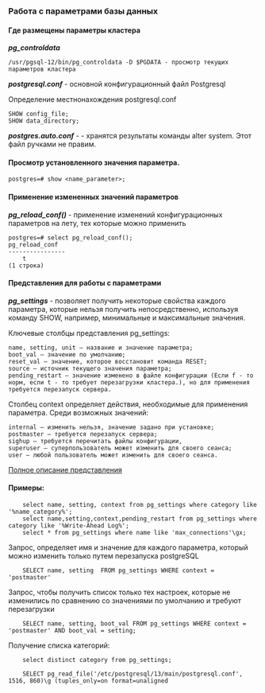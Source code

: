 ### Работа с параметрами базы данных

#### Где размещены параметры кластера 

***pg_controldata*** 

    /usr/pgsql-12/bin/pg_controldata -D $PGDATA - просмотр текущих параметров кластера
    
***postgresql.conf***  - основной конфигурационный файл Postgresql

Определение местнонахождения postgresql.conf

    SHOW config_file;
    SHOW data_directory;

***postgres.auto.conf*** - - хранятся результаты команды alter system. Этот файл ручками не правим.

#### Просмотр установленного значения параметра.

    postgres=# show <name_parameter>;
    
#### Применение измененных значений параметров

***pg_reload_conf()*** - применение изменений конфигурационных параметров на лету, тех которые можно применить

    postgres=# select pg_reload_conf();
    pg_reload_conf 
    ----------------
        t
    (1 строка)
    
#### Представления для работы с параметрами

***pg_settings*** - позволяет получить некоторые свойства каждого параметра, которые нельзя получить непосредственно, используя команду SHOW, например, минимальные и максимальные значения.

Ключевые столбцы представления pg_settings:

    name, setting, unit — название и значение параметра;
    boot_val — значение по умолчанию;
    reset_val — значение, которое восстановит команда RESET;
    source — источник текущего значения параметра;
    pending_restart — значение изменено в файле конфигурации (Если f - то норм, если t - то требует перезагрузки кластера.), но для применения требуется перезапуск сервера.

Столбец context определяет действия, необходимые для применения параметра. Среди возможных значений:

    internal — изменить нельзя, значение задано при установке;
    postmaster — требуется перезапуск сервера;
    sighup — требуется перечитать файлы конфигурации,
    superuser — суперпользователь может изменить для своего сеанса;
    user — любой пользователь может изменить для своего сеанса.

[Полное описание представления](https://postgrespro.ru/docs/postgresql/14/view-pg-settings)

#### Примеры:

        select name, setting, context from pg_settings where category like '%name_category%';
        select name,setting,context,pending_restart from pg_settings where category like '%Write-Ahead Log%'; 
        select * from pg_settings where name like 'max_connections'\gx;

Запрос,  определяет имя и значение для каждого параметра, который можно изменить только путем перезапуска postgreSQL

        SELECT name, setting  FROM pg_settings WHERE context = 'postmaster' 
 
 Запрос, чтобы получить список только тех настроек, которые не изменились по сравнению со значениями по умолчанию и требуют перезагрузки
 
        SELECT name, setting, boot_val FROM pg_settings WHERE context = 'postmaster' AND boot_val = setting;
 
 Получение списка категорий:
 
        select distinct category from pg_settings;
           
        SELECT pg_read_file('/etc/postgresql/13/main/postgresql.conf', 1516, 860)\g (tuples_only=on format=unaligned
